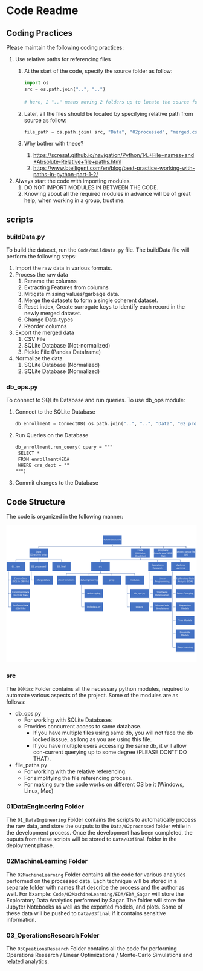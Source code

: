 # Code Readme

## Coding Practices

Please maintain the following coding practices:

1. Use relative paths for referencing files
   1. At the start of the code, specify the source folder as follow:

      ```python
      import os
      src = os.path.join("..", "..")

      # here, 2 ".." means moving 2 folders up to locate the source folder.
      ```
   2. Later, all the files should be located by specifying relative path from source as follow:

      ```python
      file_path = os.path.join( src, "Data", "02processed", "merged.csv" )
      ```
   3. Why bother with these?

      1. https://scresat.github.io/navigation/Python/14.+File+names+and+Absolute-Relative+file+paths.html
      2. https://www.btelligent.com/en/blog/best-practice-working-with-paths-in-python-part-1-2/
2. Always start the code with importing modules.
   1. DO NOT IMPORT MODULES IN BETWEEN THE CODE.
   2. Knowing about all the required modules in advance will be of great help, when working in a group, trust me.

## scripts

### buildData.py

To build the dataset, run the `Code/buildData.py` file. The buildData file will perform the following steps:

1. Import the raw data in various formats.
2. Process the raw data
   1. Rename the columns
   2. Extracting Features from columns
   3. Mitigate missing values/garbage data.
   4. Merge the datasets to form a single coherent dataset.
   5. Reset index, Create surrogate keys to identify each record in the newly merged dataset.
   6. Change Data-types
   7. Reorder columns
3. Export the merged data
   1. CSV File
   2. SQLite Database (Not-normalized)
   3. Pickle File (Pandas Dataframe)
4. Normalize the data
   1. SQLite Database (Normalized)
   2. SQLite Database (Normalized)

### db_ops.py

To connect to SQLite Database and run queries. To use db_ops module:

1. Connect to the SQLite Database

   ```python
   db_enrollment = ConnectDB( os.path.join("..", "..", "Data", "02_processed", "enrollment4EDA.db") )
   ```
2. Run Queries on the Database

   ```
   db_enrollment.run_query( query = """
   	SELECT *
   	FROM enrollment4EDA
   	WHERE crs_dept = ""
   """)
   ```
3. Commit changes to the Database

## Code Structure

The code is organized in the following manner:

![1677978976673](../Deliverables/Misc/FolderStructure.png)

### src

The `00Misc` Folder contains all the necessary python modules, required to automate various aspects of the project. Some of the modules are as follows:

* db_ops.py
  * For working with SQLite Databases
  * Provides concurrent access to same database.
    * If you have multiple files using same db, you will not face the db locked isssue, as long as you are using this file.
    * If you have multiple users accessing the same db, it will allow con-current querying up to some degree (PLEASE DON"T DO THAT).
* file_paths.py
  * For working with the relative referencing.
  * For simplifying the file referencing process.
  * For making sure the code works on different OS be it (Windows, Linux, Mac)

### 01DataEngineering Folder

The `01_DataEngineering` Folder contains the scripts to automatically process the raw data, and store the outputs to the `Data/02processed` folder while in the development process. Once the development has been completed, the ouputs from these scripts will be stored to `Data/03final` folder in the deployment phase.

### 02MachineLearning Folder

The `02MachineLearning` Folder contains all the code for various analytics performed on the processed data. Each technique will be stored in a separate folder with names that describe the process and the author as well. For Example: `Code/02MachineLearning/EDA/EDA_Sagar` will store the Exploratory Data Analytics performed by Sagar. The folder will store the Jupyter Notebooks as well as the exported models, and plots. Some of these data will be pushed to `Data/03final` if it contains sensitive information.

### 03_OperationsResearch Folder

The `03OpeationsResearch` Folder contains all the code for performing Operations Research / Linear Optimizations / Monte-Carlo Simulations and related analytics.
